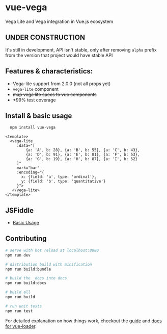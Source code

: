 # vue-vega

Vega Lite and Vega integration in Vue.js ecosystem

## UNDER CONSTRUCTION

It's still in development, API isn't stable, only after removing `alpha` prefix from the version that project would have stable API

## Features & characteristics:

* Vega-lite support from 2.0.0 (not all props yet)
* `vega-lite` component
*  ~~map vega lite specs to vue components~~
* +99% test coverage

## Install & basic usage

```bash
  npm install vue-vega
```

```vue
<template>
  <vega-lite
     :data="[
         {a: 'A', b: 28}, {a: 'B', b: 55}, {a: 'C', b: 43},
         {a: 'D', b: 91}, {a: 'E', b: 81}, {a: 'F', b: 53},
         {a: 'G', b: 19}, {a: 'H', b: 87}, {a: 'I', b: 52}
     ]"
     mark="bar"
     :encoding="{
       x: {field: 'a', type: 'ordinal'},
       y: {field: 'b', type: 'quantitative'}
     }">
   </vega-lite>
</template>
```
## JSFiddle

* [Basic Usage](https://jsfiddle.net/NesterOne/syvk7e04)


## Contributing

```bash
# serve with hot reload at localhost:8080
npm run dev

# distribution build with minification
npm run build:bundle

# build the _docs into docs
npm run build:docs

# build all
npm run build

# run unit tests
npm run test
```

For detailed explanation on how things work, checkout the [guide](http://vuejs-templates.github.io/webpack/) and [docs for vue-loader](http://vuejs.github.io/vue-loader).
